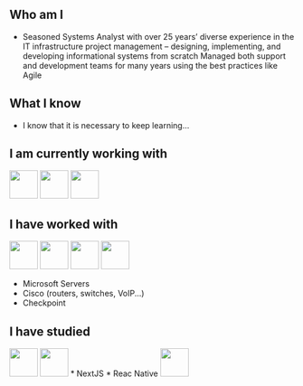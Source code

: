 ## Who am I

* Seasoned Systems Analyst with over 25 years’ diverse experience in the IT infrastructure project management – designing, implementing, and developing informational systems from scratch
Managed both support and development teams for many years using the best practices like Agile

## What I know

* I know that it is necessary to keep learning...

## I am currently working with

<img src="https://cdn.jsdelivr.net/gh/devicons/devicon@latest/icons/python/python-original-wordmark.svg" width="50px" />          
<img src="https://cdn.jsdelivr.net/gh/devicons/devicon@latest/icons/javascript/javascript-plain.svg" width="50px" />
<img src="https://cdn.jsdelivr.net/gh/devicons/devicon@latest/icons/postgresql/postgresql-original-wordmark.svg" width="50px" />
          

## I have worked with


<img src="https://cdn.jsdelivr.net/gh/devicons/devicon@latest/icons/erlang/erlang-original-wordmark.svg" width="50px" />
<img src="https://cdn.jsdelivr.net/gh/devicons/devicon@latest/icons/java/java-original-wordmark.svg" width="50px" />
<img src="https://cdn.jsdelivr.net/gh/devicons/devicon@latest/icons/mongodb/mongodb-original-wordmark.svg" width="50px" />
<img src="https://cdn.jsdelivr.net/gh/devicons/devicon@latest/icons/linux/linux-original.svg" width="50px" />
                    
* Microsoft Servers
* Cisco (routers, switches, VoIP...)
* Checkpoint

## I have studied

<img src="https://cdn.jsdelivr.net/gh/devicons/devicon@latest/icons/react/react-original-wordmark.svg" width="50px" />
<img src="https://devtop.io/wp-content/uploads/2022/10/react-native-1.png" width="50px" />
* NextJS
* Reac Native
<img src="https://cdn.jsdelivr.net/gh/devicons/devicon@latest/icons/amazonwebservices/amazonwebservices-original-wordmark.svg" width="50px" />
          

<!--
**pepcmarques/pepcmarques** is a ✨ _special_ ✨ repository because its `README.md` (this file) appears on your GitHub profile.

Icons - https://devicon.dev

Here are some ideas to get you started:

- 🔭 I’m currently working on ...
- 🌱 I’m currently learning ...
- 👯 I’m looking to collaborate on ...
- 🤔 I’m looking for help with ...
- 💬 Ask me about ...
- 📫 How to reach me: ...
- 😄 Pronouns: ...
- ⚡ Fun fact: ...
-->
